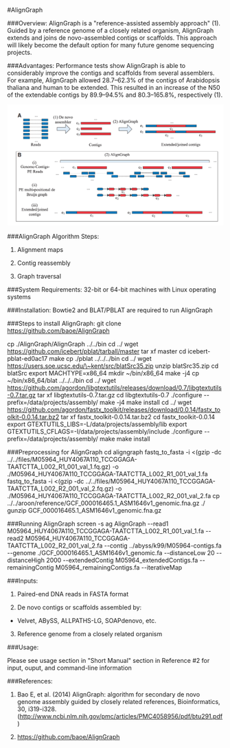 #AlignGraph

###Overview:
AlignGraph is a "reference-assisted assembly approach" (1).  Guided by a reference genome of a closely related organism, AlignGraph extends and joins de novo-assembled contigs or scaffolds.  This approach will likely become the default option for many future genome sequencing projects.

###Advantages:
Performance tests show AlignGraph is able to considerably improve the contigs and scaffolds from several assemblers. For example, AlignGraph allowed 28.7–62.3% of the contigs of Arabidopsis thaliana and human to be extended.  This resulted in an increase of the N50 of the extendable contigs by 89.9–94.5% and 80.3–165.8%, respectively (1).

![AlignGraph Steps](/assets/aligngraph.png)

###AlignGraph Algorithm Steps:

1. Alignment maps

2. Contig reassembly

3. Graph traversal

###System Requirements:
32-bit or 64-bit machines with Linux operating systems

###Installation:
Bowtie2 and BLAT/PBLAT are required to run AlignGraph

###Steps to install AlignGraph:
git clone https://github.com/baoe/AlignGraph 

cp ./AlignGraph/AlignGraph ../../bin 
cd ../ 
wget https://github.com/icebert/pblat/tarball/master 
tar xf master 
cd icebert-pblat-ed0ac17
make 
cp ./pblat ../../../bin 
cd ../ 
wget https://users.soe.ucsc.edu/\~kent/src/blatSrc35.zip 
unzip blatSrc35.zip 
cd blatSrc 
export MACHTYPE=x86_64 
mkdir ~/bin/x86_64 
make -j4 
cp ~/bin/x86_64/blat ../../../bin 
cd ../ 
wget https://github.com/agordon/libgtextutils/releases/download/0.7/libgtextutils-0.7.tar.gz 
tar xf libgtextutils-0.7.tar.gz 
cd libgtextutils-0.7 
./configure --prefix=/data/projects/assembly/ 
make -j4 
make install
cd ../ 
wget https://github.com/agordon/fastx_toolkit/releases/download/0.0.14/fastx_toolkit-0.0.14.tar.bz2 
tar xf fastx_toolkit-0.0.14.tar.bz2 
cd fastx_toolkit-0.0.14 
export GTEXTUTILS_LIBS=-L/data/projects/assembly/lib 
export GTEXTUTILS_CFLAGS=-I/data/projects/assembly/include 
./configure --prefix=/data/projects/assembly/ 
make 
make install

###Preprocessing for AlignGraph
cd aligngraph
fastq_to_fasta -i <(gzip -dc ../../files/M05964_HUY4067A110_TCCGGAGA-TAATCTTA_L002_R1_001_val_1.fq.gz) -o ./M05964_HUY4067A110_TCCGGAGA-TAATCTTA_L002_R1_001_val_1.fa
fastq_to_fasta -i <(gzip -dc ../../files/M05964_HUY4067A110_TCCGGAGA-TAATCTTA_L002_R2_001_val_2.fq.gz) -o ./M05964_HUY4067A110_TCCGGAGA-TAATCTTA_L002_R2_001_val_2.fa
cp ../../aroon/reference/GCF_000016465.1_ASM1646v1_genomic.fna.gz ./
gunzip GCF_000016465.1_ASM1646v1_genomic.fna.gz

###Running AlignGraph
screen -s ag
AlignGraph --read1 M05964_HUY4067A110_TCCGGAGA-TAATCTTA_L002_R1_001_val_1.fa --read2 M05964_HUY4067A110_TCCGGAGA-TAATCTTA_L002_R2_001_val_2.fa --contig ../abyss/k99/M05964-contigs.fa --genome ./GCF_000016465.1_ASM1646v1_genomic.fa  --distanceLow 20 --distanceHigh 2000 --extendedContig M05964_extendedContigs.fa --remainingContig M05964_remainingContigs.fa --iterativeMap


###Inputs:

1. Paired-end DNA reads in FASTA format

2. De novo contigs or scaffolds assembled by:

  * Velvet, ABySS, ALLPATHS-LG, SOAPdenovo, etc.

3. Reference genome from a closely related organism

###Usage:

Please see usage section in "Short Manual" section in Reference #2 for input, ouput, and command-line information

###References:
1. Bao E, et al. (2014) AlignGraph: algorithm for secondary de novo genome assembly guided by closely related references, Bioinformatics, 30, i319-i328. (http://www.ncbi.nlm.nih.gov/pmc/articles/PMC4058956/pdf/btu291.pdf)

2. https://github.com/baoe/AlignGraph
